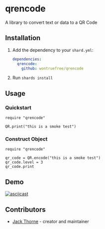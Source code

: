 # qrencode

A library to convert text or data to a QR Code

## Installation

1. Add the dependency to your `shard.yml`:

   ```yaml
   dependencies:
     qrencode:
       github: wontruefree/qrencode
   ```

2. Run `shards install`

## Usage

### Quickstart

```crystal
require "qrencode"

QR.print("this is a smoke test")
```

### Construct Object

```crystal
require "qrencode"

qr_code = QR.encode("this is a smoke test")
qr_code.level = 3
qr_code.print
```

## Demo

[![asciicast](https://asciinema.org/a/255386.png)](https://asciinema.org/a/255386?autoplay=1)

## Contributors

- [Jack Thorne](https://github.com/your-github-user) - creator and maintainer
